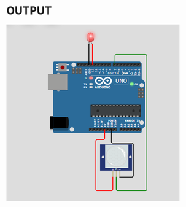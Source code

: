 # OUTPUT
![image alt](https://github.com/yashmathura/codtechT03/blob/593fce3410be5b415d20e40dac434eb09dbd1d45/Screenshot%202025-07-08%20201814.png)
